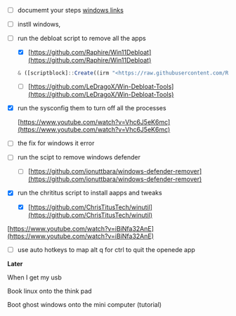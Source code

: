 


- [ ] documemt your steps
[windows links](https://www.notion.so/links-72578939d5464ead8bae0946fc42754b?pvs=21)
- [ ] instll windows,
    
- [ ] run the debloat script to remove all the apps
    
    - [x] [https://github.com/Raphire/Win11Debloat](https://github.com/Raphire/Win11Debloat)
    
    ```jsx
    & ([scriptblock]::Create((irm "<https://raw.githubusercontent.com/Raphire/Win11Debloat/master/Get.ps1>"))) -RunDefaults -Silent -RemoveApps -RemoveCommApps -RemoveW11Outlook -RemoveDevApps -RemoveGamingApps -DisableDVR -ClearStart -ClearStartAllUsers -DisableTelemetry -DisableBing -DisableSuggestions -DisableLockscreenTips -RevertContextMenu -ShowHiddenFolders -ShowKnownFileExt -HideDupliDrive -TaskbarAlignLeft -HideSearchTb -ShowSearchIconTb -ShowSearchLabelTb -ShowSearchBoxTb -HideTaskview -HideChat -DisableWidgets -DisableCopilot -DisableRecall -HideGallery
    ```
    
    - [ ] [https://github.com/LeDragoX/Win-Debloat-Tools](https://github.com/LeDragoX/Win-Debloat-Tools)
- [x] run the sysconfig them to turn off all the processes
    
    [https://www.youtube.com/watch?v=Vhc6J5eK6mc](https://www.youtube.com/watch?v=Vhc6J5eK6mc)
    
- [ ] the fix for windows it error
    
- [ ] run the scipt to remove windows defender
    
    - [ ] [https://github.com/ionuttbara/windows-defender-remover](https://github.com/ionuttbara/windows-defender-remover)
- [x] run the chrititus script to install aapps and tweaks
    
    - [x] [https://github.com/ChrisTitusTech/winutil](https://github.com/ChrisTitusTech/winutil)

[https://www.youtube.com/watch?v=iBiNfa32AnE](https://www.youtube.com/watch?v=iBiNfa32AnE)

- [ ] use auto hotkeys to map alt q for ctrl to quit the openede app

**Later**

When I get my usb

Book linux onto the think pad

Boot ghost windows onto the mini computer (tutorial)
